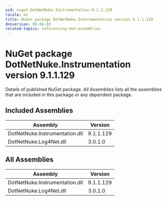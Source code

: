 ```yaml
---
uid: nuget-DotNetNuke.Instrumentation-9.1.1.129
locale: en
title: NuGet package DotNetNuke.Instrumentation version 9.1.1.129
dnnversion: 09.04.03
related-topics: referencing-dnn-assemblies
---
```


# NuGet package DotNetNuke.Instrumentation version 9.1.1.129
Details of published NuGet package.
*All Assemblies* lists all the assemblies that are included in this package or any dependent package.

## Included Assemblies

|Assembly|Version|
|---|---|
|DotNetNuke.Instrumentation.dll|9.1.1.129|
|DotNetNuke.Log4Net.dll|3.0.1.0|

## All Assemblies

|Assembly|Version|
|---|---|
|DotNetNuke.Instrumentation.dll|9.1.1.129|
|DotNetNuke.Log4Net.dll|3.0.1.0|

